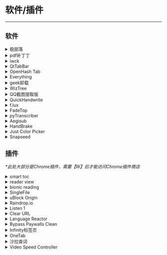 # 软件/插件

---

## 软件

<div class="grid">
    <div><details><summary>稳部落</summary><p>一个可以备份微博的软件<br/><a href="https://github.com/YaoZeyuan/stablog" target="_blank" role="button" class="outline">访问网站</a></p></details></div>
    <div><details><summary>pdf补丁丁</summary><p>永久免费，绝不过期，免费的 PDF 文档处理工具<br/><a href="https://github.com/wmjordan/PDFPatcher" target="_blank" role="button" class="outline">访问网站</a></p></details></div>
    <div><details><summary>iwck</summary><p>一个可以临时锁定键盘的小软件，可以清理键盘的时候用，或者...防止猫在你的键盘上打滚？<br/><a href="https://github.com/Nigh/I-wanna-clean-keyboard" target="_blank" role="button" class="outline">访问网站</a></p></details></div>
</div>
<div class="grid">
    <div><details><summary>QtTabBar</summary><p>一个能让你的文件管理器像浏览器那样支持Tab的小软件。<br/><a href="https://github.com/indiff/qttabbar" target="_blank" role="button" class="outline">访问网站</a></p></details></div>
    <div><details><summary>OpenHash Tab</summary><p>能让你在右键文件查看属性时显示文件的md5、hash值等，方便进行文件校验。<br/><a href="https://github.com/namazso/OpenHashTab" target="_blank" role="button" class="outline">访问网站</a></p></details></div>
    <div><details><summary>Everything</summary><p>一个很方便的全局文件搜索软件，体积很小巧但搜索速度真的很快，免安装开箱即用。<br/><a href="https://www.voidtools.com/zh-cn/" target="_blank" role="button" class="outline">访问网站</a></p></details></div>
</div>
<div class="grid">
    <div><details><summary>geek卸载</summary><p>一个单文件的程序卸载小工具，下载打开即用，支持中文。可以卸载、强制卸载程序，并支持扫描注册表等残余，卸载比较干净彻底。还支持卸载应用商店下载的UWP应用（主菜单 – 查看 – Windows Store Apps）。<br/><a href="https://geekuninstaller.com/" target="_blank" role="button" class="outline">访问网站</a></p></details></div>
    <div><details><summary>WizTree</summary><p>一个Windows磁盘分析工具，可以扫描磁盘并以可视化的形式将文件大小列出来，方便找出无用的大文件。方块就是文件大小，方块越大，文件越大，如果是无用的大文件，直接删除即可。<br/><a href="https://diskanalyzer.com/" target="_blank" role="button" class="outline">访问网站</a></p></details></div>
    <div><details><summary>QQ截图提取版</summary><p>不需要登陆QQ就能用的QQ截图<br/><a href="https://wwt.lanzouq.com/iWaYB05c139g" target="_blank" role="button" class="outline">访问网站</a></p></details></div>
</div>
<div class="grid">
    <div><details><summary>QuickHandwrite</summary><p>可以模拟手写效果的小软件。<br/><a href="https://github.com/HaujetZhao/QuickHand" target="_blank" role="button" class="outline">访问网站</a></p></details></div>
    <div><details><summary>f.lux</summary><p>护眼小软件，随着时间屏幕变黄 对睡眠也很有帮助<br/><a href="https://justgetflux.com/" target="_blank" role="button" class="outline">访问网站</a></p></details></div>
    <div><details><summary>FadeTop</summary><p>提醒你注意休息的小软件<br/><a href="http://www.fadetop.com/" target="_blank" role="button" class="outline">访问网站</a></p></details></div>
</div>

<div class="grid">
    <div><details><summary>pyTranscriber</summary><p>一个上字幕的软件，可用于通过友好的图形用户界面为音频/视频文件生成自动转录/自动字幕。语音识别是由Google Speech Recognition API使用Autosub 完成的（所以需要【W】）。<br/><a href="https://github.com/raryelcostasouza/pyTranscriber" target="_blank" role="button" class="outline">访问网站</a></p></details></div>
    <div><details><summary>Aegisub</summary><p>知名的上字幕软件，缺点是上超过三十分钟会开始跳掉或音画不同步，教程可以自己上网搜一下，记得有特效或是有一次两个字幕交叠之类的储存时要选ASS档（复杂的字幕档）<br/><a href="https://github.com/Aegisub/Aegisub" target="_blank" role="button" class="outline">访问网站</a></p></details></div>
    <div><details><summary>HandBrake</summary><p>开源的视频转换软件，压制字幕也很好用，具体来说是点subtitles右键选择新增字幕选到做好的文件，然后记得勾burn in，就可以等他输出了<br/><a href="https://handbrake.fr/" target="_blank" role="button" class="outline">访问网站</a></p></details></div>
</div>
<div class="grid">
    <div><details><summary>Just Color Picker</summary><p>一个免费的取色器软件，好像功能还挺多<br/><a href="https://annystudio.com/software/colorpicker/" target="_blank" role="button" class="outline">访问网站</a></p></details></div>
    <div><details><summary>Snapseed</summary><p>一个手机APP，调照片的光影和颜色很好用，修复可以涂掉污点，扩增很好用，自由度高，操作偏直觉<br/>提供的是Google Play的下载地址，需要【W】，也可自行去搜索引擎搜索其他下载渠道<br/><a href="https://play.google.com/store/apps/details?id=com.niksoftware.snapseed&hl=zh" target="_blank" role="button" class="outline">访问网站</a></p></details></div>
    <div> </div>
</div>

## 插件

<i>*此处大部分是Chrome插件，需要【W】后才能访问Chrome插件商店</i>

<div class="grid">
    <div><details><summary>smart toc</summary><p>可以自动生成网页目录，方便阅读长文<br/><a href="https://chrome.google.com/webstore/detail/smart-toc/lifgeihcfpkmmlfjbailfpfhbahhibba" target="_blank" role="button" class="outline">访问网站</a></p></details></div>
    <div><details><summary>reader view</summary><p>一个网页排版优化插件，可以很舒服的在浏览器内阅读，同时也可以做笔记<br/><a href="https://chrome.google.com/webstore/detail/reader-view/ecabifbgmdmgdllomnfinbmaellmclnh" target="_blank" role="button" class="outline">访问网站</a></p></details></div>
    <div><details><summary>bionic reading</summary><p>快速阅读工具，每个单词开头几个字母放大+黑体，读起来确实更专注了不容易跳词了<br/><a href="https://chrome.google.com/webstore/detail/bionic-reading/kdfkejelgkdjgfoolngegkhkiecmlflj" target="_blank" role="button" class="outline">访问网站</a></p></details></div>
</div>
<div class="grid">
    <div><details><summary>SingleFile</summary><p>支持在 Chrome、MS Edge 和 Firefox上安装，可以将当前网页保存为单个可供浏览的离线 HTML 文件，其中的图片会被转码为 Base64 并嵌入这个 HTML 文件中。因此非常适合存档一些可能被 404 的微信公众号文章，然后上传到 IPFS，或者简单作为一个网页本地存档的工具。<br/>同时作者也提供了自带压缩功能的SingleFileZ<br/><a href="https://github.com/gildas-lormeau/SingleFile" target="_blank" role="button" class="outline">SingleFile</a><br/><a href="https://github.com/gildas-lormeau/SingleFileZ" target="_blank" role="button" class="outline">SingleFileZ</a></p></details></div>
    <div><details><summary>uBlock Origin</summary><p>一个广告屏蔽插件，屏蔽广告还有网页上任何你不想看到的东西。可以自建规则。<br/><a href="https://chrome.google.com/webstore/detail/ublock-origin/cjpalhdlnbpafiamejdnhcphjbkeiagm" target="_blank" role="button" class="outline">访问网站</a></p></details></div>
    <div><details><summary>Raindrop.io </summary><p>在线存书签工具，你能想到的功能它都有，支持快捷键，可以分组，加标签，高亮，检索功能非常强大。<br/><a href="https://chrome.google.com/webstore/detail/raindropio/ldgfbffkinooeloadekpmfoklnobpien" target="_blank" role="button" class="outline">访问网站</a></p></details></div>
</div>
<div class="grid">
    <div><details><summary>Listen 1</summary><p>在线听歌插件 可绑定网易云，qq或者github<br/><a href="https://chrome.google.com/webstore/detail/listen-1/indecfegkejajpaipjipfkkbedgaodbp" target="_blank" role="button" class="outline">访问网站</a></p></details></div>
    <div><details><summary>Clear URL</summary><p>一个可以去除链接中追踪参数的插件<br/><a href="https://chrome.google.com/webstore/detail/clearurls/lckanjgmijmafbedllaakclkaicjfmnk" target="_blank" role="button" class="outline">访问网站</a></p></details></div>
    <div><details><summary>Language Reactor</summary><p>一款支持英语字幕查词的插件，安装该插件以后，就可以直接点击字幕中的生词查询。<br/>提供了上一句、重复本句、下一句的快捷键，根据字幕划分，可以简单地循环播放句子。<br/>支持每句后自动暂停的。<br/>支持设置成默认隐藏字幕，然后快捷键显示，可以先听几遍再看字幕。<br/><a href="https://www.languagereactor.com/" target="_blank" role="button" class="outline">访问网站</a></p></details></div>
</div>
<div class="grid">
    <div><details><summary>Bypass Paywalls Clean</summary><p>绕过付费墙chrome插件（支持纽约客，纽约时报，大西洋月刊，金融时报等等等），由于作者承认在翻墙后页面内植入Google Analytics跟踪用户，且拒绝移除，所以此处提供的是Clean版的链接<br/><i>有钱还是建议支持一下正版内容啦</i><br/><a href="https://gitlab.com/magnolia1234/bypass-paywalls-chrome-clean" target="_blank" role="button" class="outline">访问网站</a></p></details></div>
    <div><details><summary>Infinity标签页</summary><p>一个浏览器新标签页美化插件，可以给你的浏览器设置一个美观的主页，可以自定义壁纸/自定义多搜索引擎<br/><a href="https://chrome.google.com/webstore/detail/infinity-new-tab/dbfmnekepjoapopniengjbcpnbljalfg" target="_blank" role="button" class="outline">商店地址</a><br/><a href="https://www.infinitytab.com/zh/" target="_blank" role="button" class="outline">官网</a></p></details></div>
    <div><details><summary>OneTab</summary><p>一个轻量网址收纳插件，可以一键将多个标签页收纳/打开，让浏览器不再卡顿，同时支持一键分享收纳后的网址列表。<br/>安装后点击插件中的OneTab图标即可实现网址的收纳，点击左侧的OneTab图标可查看收纳后的网址。<br/><a href="https://chrome.google.com/webstore/detail/onetab/chphlpgkkbolifaimnlloiipkdnihall" target="_blank" role="button" class="outline">商店地址</a><br/><a href="https://www.one-tab.com/" target="_blank" role="button" class="outline">官网</a></p></details></div>
</div>
<div class="grid">
    <div><details><summary>沙拉查词</summary><p>一个开源的聚合划词插件，支持网页划词查询词义。<br/><a href="https://chrome.google.com/webstore/detail/%E6%B2%99%E6%8B%89%E6%9F%A5%E8%AF%8D-%E8%81%9A%E5%90%88%E8%AF%8D%E5%85%B8%E5%88%92%E8%AF%8D%E7%BF%BB%E8%AF%91/cdonnmffkdaoajfknoeeecmchibpmkmg" target="_blank" role="button" class="outline">商店地址</a><br/><a href="https://saladict.crimx.com/" target="_blank" role="button" class="outline">官网</a></p></details></div>
    <div><details><summary>Video Speed Controller</summary><p>一个开源的视频倍速播放的小插件，最高支持16倍速。<br/><a href="https://chrome.google.com/webstore/detail/video-speed-controller/nffaoalbilbmmfgbnbgppjihopabppdk" target="_blank" role="button" class="outline">商店地址</a><br/><a href="https://github.com/igrigorik/videospeed" target="_blank" role="button" class="outline">官网</a></p></details></div>
    <div> </div>
</div>
